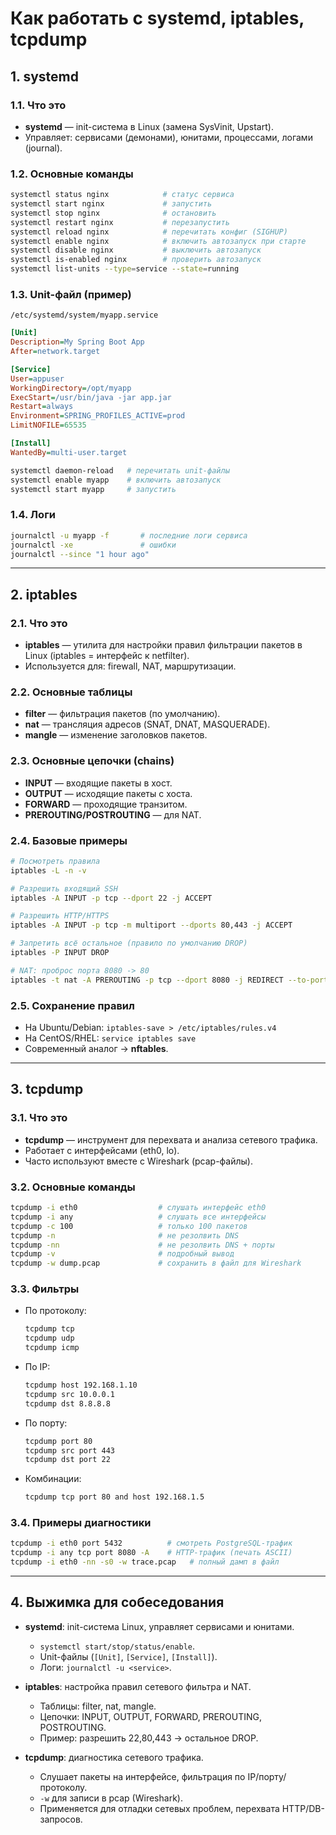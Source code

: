 # Как работать с systemd, iptables, tcpdump

## 1. systemd

### 1.1. Что это

* **systemd** — init-система в Linux (замена SysVinit, Upstart).
* Управляет: сервисами (демонами), юнитами, процессами, логами (journal).

### 1.2. Основные команды

```bash
systemctl status nginx            # статус сервиса
systemctl start nginx             # запустить
systemctl stop nginx              # остановить
systemctl restart nginx           # перезапустить
systemctl reload nginx            # перечитать конфиг (SIGHUP)
systemctl enable nginx            # включить автозапуск при старте
systemctl disable nginx           # выключить автозапуск
systemctl is-enabled nginx        # проверить автозапуск
systemctl list-units --type=service --state=running
```

### 1.3. Unit-файл (пример)

`/etc/systemd/system/myapp.service`

```ini
[Unit]
Description=My Spring Boot App
After=network.target

[Service]
User=appuser
WorkingDirectory=/opt/myapp
ExecStart=/usr/bin/java -jar app.jar
Restart=always
Environment=SPRING_PROFILES_ACTIVE=prod
LimitNOFILE=65535

[Install]
WantedBy=multi-user.target
```

```bash
systemctl daemon-reload   # перечитать unit-файлы
systemctl enable myapp    # включить автозапуск
systemctl start myapp     # запустить
```

### 1.4. Логи

```bash
journalctl -u myapp -f       # последние логи сервиса
journalctl -xe               # ошибки
journalctl --since "1 hour ago"
```

---

## 2. iptables

### 2.1. Что это

* **iptables** — утилита для настройки правил фильтрации пакетов в Linux (iptables = интерфейс к netfilter).
* Используется для: firewall, NAT, маршрутизации.

### 2.2. Основные таблицы

* **filter** — фильтрация пакетов (по умолчанию).
* **nat** — трансляция адресов (SNAT, DNAT, MASQUERADE).
* **mangle** — изменение заголовков пакетов.

### 2.3. Основные цепочки (chains)

* **INPUT** — входящие пакеты в хост.
* **OUTPUT** — исходящие пакеты с хоста.
* **FORWARD** — проходящие транзитом.
* **PREROUTING/POSTROUTING** — для NAT.

### 2.4. Базовые примеры

```bash
# Посмотреть правила
iptables -L -n -v

# Разрешить входящий SSH
iptables -A INPUT -p tcp --dport 22 -j ACCEPT

# Разрешить HTTP/HTTPS
iptables -A INPUT -p tcp -m multiport --dports 80,443 -j ACCEPT

# Запретить всё остальное (правило по умолчанию DROP)
iptables -P INPUT DROP

# NAT: проброс порта 8080 -> 80
iptables -t nat -A PREROUTING -p tcp --dport 8080 -j REDIRECT --to-port 80
```

### 2.5. Сохранение правил

* На Ubuntu/Debian: `iptables-save > /etc/iptables/rules.v4`
* На CentOS/RHEL: `service iptables save`
* Современный аналог → **nftables**.

---

## 3. tcpdump

### 3.1. Что это

* **tcpdump** — инструмент для перехвата и анализа сетевого трафика.
* Работает с интерфейсами (eth0, lo).
* Часто используют вместе с Wireshark (pcap-файлы).

### 3.2. Основные команды

```bash
tcpdump -i eth0                  # слушать интерфейс eth0
tcpdump -i any                   # слушать все интерфейсы
tcpdump -c 100                   # только 100 пакетов
tcpdump -n                       # не резолвить DNS
tcpdump -nn                      # не резолвить DNS + порты
tcpdump -v                       # подробный вывод
tcpdump -w dump.pcap             # сохранить в файл для Wireshark
```

### 3.3. Фильтры

* По протоколу:

  ```bash
  tcpdump tcp
  tcpdump udp
  tcpdump icmp
  ```
* По IP:

  ```bash
  tcpdump host 192.168.1.10
  tcpdump src 10.0.0.1
  tcpdump dst 8.8.8.8
  ```
* По порту:

  ```bash
  tcpdump port 80
  tcpdump src port 443
  tcpdump dst port 22
  ```
* Комбинации:

  ```bash
  tcpdump tcp port 80 and host 192.168.1.5
  ```

### 3.4. Примеры диагностики

```bash
tcpdump -i eth0 port 5432          # смотреть PostgreSQL-трафик
tcpdump -i any tcp port 8080 -A    # HTTP-трафик (печать ASCII)
tcpdump -i eth0 -nn -s0 -w trace.pcap   # полный дамп в файл
```

---

## 4. Выжимка для собеседования

* **systemd**: init-система Linux, управляет сервисами и юнитами.

    * `systemctl start/stop/status/enable`.
    * Unit-файлы (`[Unit]`, `[Service]`, `[Install]`).
    * Логи: `journalctl -u <service>`.

* **iptables**: настройка правил сетевого фильтра и NAT.

    * Таблицы: filter, nat, mangle.
    * Цепочки: INPUT, OUTPUT, FORWARD, PREROUTING, POSTROUTING.
    * Пример: разрешить 22,80,443 → остальное DROP.

* **tcpdump**: диагностика сетевого трафика.

    * Слушает пакеты на интерфейсе, фильтрация по IP/порту/протоколу.
    * `-w` для записи в pcap (Wireshark).
    * Применяется для отладки сетевых проблем, перехвата HTTP/DB-запросов.
